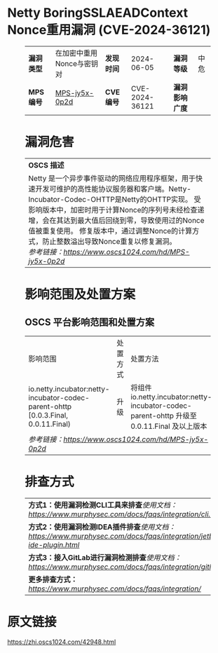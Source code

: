 # Netty BoringSSLAEADContext Nonce重用漏洞 (CVE-2024-36121)
<figure class="wp-block-table">
    <table>
        <tbody>
        <tr>
            <td><strong>漏洞类型</strong></td>
            <td>在加密中重用Nonce与密钥对</td>
            <td><strong>发现时间</strong></td>
            <td>2024-06-05</td>
            <td><strong>漏洞等级</strong></td>
            <td>中危</td>
        </tr>
        <tr>
            <td><strong>MPS编号</strong></td>
            <td><a href="https://www.oscs1024.com/hd/MPS-jy5x-0p2d">MPS-jy5x-0p2d</a></td>
            <td><strong>CVE编号</strong></td>
            <td>CVE-2024-36121</td>
            <td><strong>漏洞影响广度</strong></td>
            <td></td>
        </tr>
        </tbody>
    </table>
</figure>


<figure class="wp-block-table">
    <h1 class="wp-block-heading">漏洞危害</h1>
    <table>
        <tbody>
        <tr>
            <td><strong>OSCS 描述</strong></td>
        </tr>
        <tr>
            <td>Netty 是一个异步事件驱动的网络应用程序框架，用于快速开发可维护的高性能协议服务器和客户端。Netty-Incubator-Codec-OHTTP是Netty的OHTTP实现。
受影响版本中，加密时用于计算Nonce的序列号未经检查递增，会在其达到最大值后回绕到零，导致使用过的Nonce值被重复使用。
修复版本中，通过调整Nonce的计算方式，防止整数溢出导致Nonce重复以修复漏洞。<br><em>参考链接：<a
                    href="https://www.oscs1024.com/hd/MPS-jy5x-0p2d">https://www.oscs1024.com/hd/MPS-jy5x-0p2d</a></em>
            </td>
        </tr>
        </tbody>
    </table>
</figure>


<figure class="wp-block-table alignleft">
    <h1 class="wp-block-heading">影响范围及处置方案</h1>
    <h2 class="wp-block-heading"><strong>OSCS</strong> <strong>平台影响范围和处置方案</strong></h2>
    <table>
        <tbody>
        <tr>
            <td>影响范围</td>
            <td>处置方式</td>
            <td>处置方法</td>
        </tr>
        <tr><td rowspan="1">io.netty.incubator:netty-incubator-codec-parent-ohttp [0.0.3.Final, 0.0.11.Final)</td><td>升级</td><td>将组件 io.netty.incubator:netty-incubator-codec-parent-ohttp 升级至 0.0.11.Final 及以上版本</td></tr>
        <tr>
            <td colspan="3"><em>参考链接：</em><em><a
                    href="https://www.oscs1024.com/hd/MPS-jy5x-0p2d">https://www.oscs1024.com/hd/MPS-jy5x-0p2d</a></em></td>
        </tr>
        </tbody>
    </table>
</figure>


<figure class="wp-block-table">
    <h1 class="wp-block-heading">排查方式</h1>
    <table>
        <tbody>
        <tr>
            <td><strong>方式1：使用漏洞检测CLI工具来排查</strong><em>使用文档：<a
                    href="https://www.murphysec.com/docs/faqs/integration/cli.html">https://www.murphysec.com/docs/faqs/integration/cli.html</a></em>
            </td>
        </tr>
        <tr>
            <td><strong>方式2：使用漏洞检测IDEA插件排查</strong><em>使用文档：<a
                    href="https://www.murphysec.com/docs/faqs/integration/jetbrains-ide-plugin.html">https://www.murphysec.com/docs/faqs/integration/jetbrains-ide-plugin.html</a></em>
            </td>
        </tr>
        <tr>
            <td><strong>方式3：接入GitLab进行漏洞检测排查</strong><em>使用文档：<a
                    href="https://www.murphysec.com/docs/faqs/integration/gitlab.html">https://www.murphysec.com/docs/faqs/integration/gitlab.html</a></em>
            </td>
        </tr>
        <tr>
            <td><strong>更多排查方式：</strong><em><a
                    href="https://www.murphysec.com/docs/faqs/integration/">https://www.murphysec.com/docs/faqs/integration/</a></em>
            </td>
        </tr>
        </tbody>
    </table>
</figure>
<h1>原文链接</h1>
<p><a href="https://zhi.oscs1024.com/42948.html">https://zhi.oscs1024.com/42948.html</a></p>